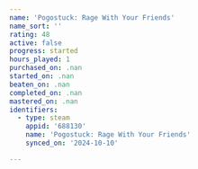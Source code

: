 ```yaml
---
name: 'Pogostuck: Rage With Your Friends'
name_sort: ''
rating: 48
active: false
progress: started
hours_played: 1
purchased_on: .nan
started_on: .nan
beaten_on: .nan
completed_on: .nan
mastered_on: .nan
identifiers:
  - type: steam
    appid: '688130'
    name: 'Pogostuck: Rage With Your Friends'
    synced_on: '2024-10-10'

---
```

